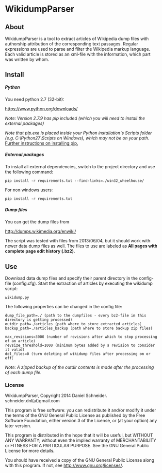 WikidumpParser
=============
## About
WikidumpParser is a tool to extract articles of Wikipedia dump files with authorship attribution of the corresponding text passages. Regular expressions are used to parse and filter the Wikipedia markup language. Each valid article is stored as an xml-file with the information, which part was written by whom. 

## Install
##### Python
You need python 2.7 (32-bit):

https://www.python.org/downloads/

_Note: Version 2.7.9 has pip included (which you will need to install the external packages)_

_Note that pip.exe is placed inside your Python installation's Scripts folder (e.g. C:\Python27\Scripts on Windows), which may not be on your path._ [Further instructions on installing pip.](https://pip.pypa.io/en/latest/installing.html)

##### External packages
To install all external dependencies, switch to the project directory and use the following command:

    pip install -r requirements.txt --find-links=./win32_wheelhouse/

For non windows users:

    pip install -r requirements.txt

##### Dump files
You can get the dump files from 

http://dumps.wikimedia.org/enwiki/

The script was tested with files from 2013/06/04, but it should work with newer data dump files as well. The files to use are labeled as **All pages with complete page edit history (.bz2)**.

## Use
Download data dump files and specify their parent directory in the config-file (config.cfg). Start the extraction of articles by executing the wikidump script:

    wikidump.py
	
The following properties can be changed in the config file:
    
    dump_file_path=./ (path to the dumpfiles - every bz2-file in this directory is getting processed)
    outdir_path=./articles (path where to store extracted articles)
    backup_path=./articles_backup (path where to store backup zip files)

    max_revisions=3000 (number of revisions after which to stop processing of an article)
    revsize_threshold=1000 (minimum bytes added by a revision to consider it valid)
    del_files=0 (turn deleting of wikidump files after processing on or off)
	
_Note: A zipped backup of the outdir contents is made after the processing of each dump file._

### License
WikidumpParser, Copyright 2014 Daniel Schneider.
schneider.dnl(at)gmail.com

This program is free software: you can redistribute it and/or modify
it under the terms of the GNU General Public License as published by
the Free Software Foundation, either version 3 of the License, or
(at your option) any later version.

This program is distributed in the hope that it will be useful,
but WITHOUT ANY WARRANTY; without even the implied warranty of
MERCHANTABILITY or FITNESS FOR A PARTICULAR PURPOSE.  See the
GNU General Public License for more details.

You should have received a copy of the GNU General Public License
along with this program.  If not, see <http://www.gnu.org/licenses/>.
